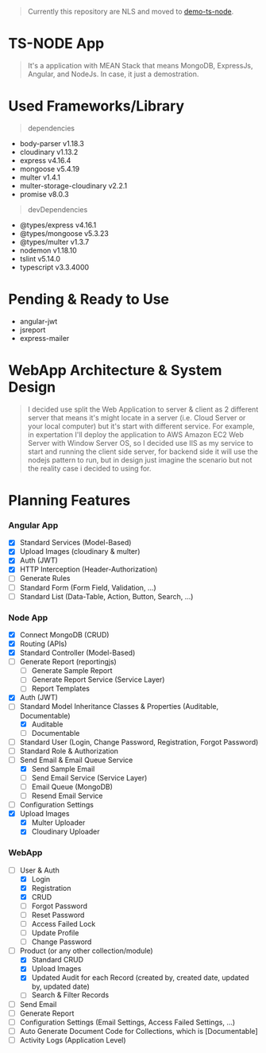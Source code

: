 > Currently this repository are NLS and moved to [demo-ts-node](https://github.com/zhangen69/demo-ts-node).

# TS-NODE App
> It's a application with MEAN Stack that means MongoDB, ExpressJs, Angular, and NodeJs. In case, it just a demostration.

# Used Frameworks/Library
> dependencies
- body-parser v1.18.3
- cloudinary v1.13.2
- express v4.16.4
- mongoose v5.4.19
- multer v1.4.1
- multer-storage-cloudinary v2.2.1
- promise v8.0.3
> devDependencies
- @types/express v4.16.1
- @types/mongoose v5.3.23
- @types/multer v1.3.7
- nodemon v1.18.10
- tslint v5.14.0
- typescript v3.3.4000

# Pending & Ready to Use
- angular-jwt
- jsreport
- express-mailer

# WebApp Architecture & System Design
> I decided use split the Web Application to server & client as 2 different server that means it's might locate in a server (i.e. Cloud Server or your local computer) but it's start with different service. For example, in expertation I'll deploy the application to AWS Amazon EC2 Web Server with Window Server OS, so I decided use IIS as my service to start and running the client side server, for backend side it will use the nodejs pattern to run, but in design just imagine the scenario but not the reality case i decided to using for.

# Planning Features
### Angular App
- [x] Standard Services (Model-Based)
- [x] Upload Images (cloudinary & multer)
- [x] Auth (JWT)
- [x] HTTP Interception (Header-Authorization)
- [ ] Generate Rules
- [ ] Standard Form (Form Field, Validation, ...) 
- [ ] Standard List (Data-Table, Action, Button, Search, ...)

### Node App
- [x] Connect MongoDB (CRUD)
- [x] Routing (APIs)
- [x] Standard Controller (Model-Based)
- [ ] Generate Report (reportingjs)
  - [ ] Generate Sample Report
  - [ ] Generate Report Service (Service Layer)
  - [ ] Report Templates
- [x] Auth (JWT)
- [ ] Standard Model Inheritance Classes & Properties (Auditable, Documentable)
  - [x] Auditable
  - [ ] Documentable
- [ ] Standard User (Login, Change Password, Registration, Forgot Password)
- [ ] Standard Role & Authorization
- [ ] Send Email & Email Queue Service
  - [x] Send Sample Email
  - [ ] Send Email Service (Service Layer)
  - [ ] Email Queue (MongoDB)
  - [ ] Resend Email Service
- [ ] Configuration Settings
- [x] Upload Images
  - [x] Multer Uploader
  - [x] Cloudinary Uploader

### WebApp
- [ ] User & Auth
  - [x] Login
  - [x] Registration
  - [x] CRUD
  - [ ] Forgot Password
  - [ ] Reset Password
  - [ ] Access Failed Lock
  - [ ] Update Profile
  - [ ] Change Password
- [ ] Product (or any other collection/module)
  - [x] Standard CRUD
  - [x] Upload Images
  - [x] Updated Audit for each Record (created by, created date, updated by, updated date)
  - [ ] Search & Filter Records
- [ ] Send Email
- [ ] Generate Report
- [ ] Configuration Settings (Email Settings, Access Failed Settings, ...)
- [ ] Auto Generate Document Code for Collections, which is [Documentable]
- [ ] Activity Logs (Application Level)
